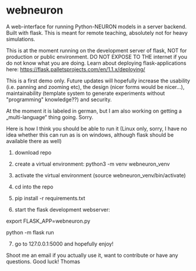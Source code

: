 ﻿# webneuron
A web-interface for running Python-NEURON models in a server backend. Built with flask. This is meant for remote teaching, absolutely not for heavy simulations.

This is at the moment running on the development server of flask, NOT for production or public environment. DO NOT EXPOSE TO THE internet if you do not know what you are doing. Learn about deploying flask-applications here: https://flask.palletsprojects.com/en/1.1.x/deploying/

This is a first demo only. Future updates will hopefully increase the usability (i.e. panning and zooming etc), the design (nicer forms would be nicer...), maintainability (template system to generate experiments without "programming" knowledge??) and security.

At the moment it is labeled in german, but I am also working on getting a „multi-language“ thing going. Sorry.

Here is how I think you should be able to run it (Linux only, sorry, I have no idea whether this can run as is on windows, although flask should be available there as well)

1) download repo

2) create a virtual environment: python3 -m venv webneuron_venv

3) activate the virtual environment (source webneuron_venv/bin/activate)

4) cd into the repo

5) pip install -r requirements.txt

6) start the flask development webserver:

 export FLASK_APP=webneuron.py

 python -m flask run

7) go to 127.0.0.1:5000 and hopefully enjoy!


Shoot me an email if you actually use it, want to contribute or have any questions.
Good luck!
Thomas
